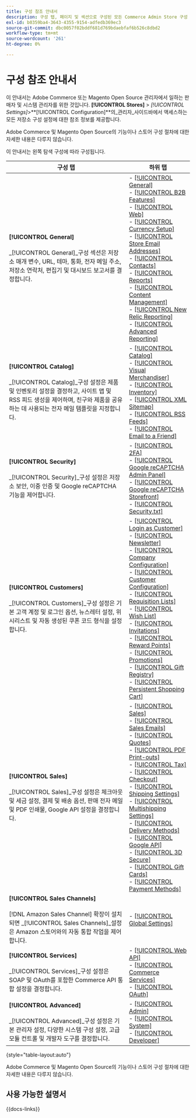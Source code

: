```yaml
---
title: 구성 참조 안내서
description: 구성 탭, 페이지 및 섹션으로 구성된 모든 Commerce Admin Store 구성 설정에 대한 설명 정보를 검토하십시오.
exl-id: b0359ba4-3643-4355-9154-adfedb369ec3
source-git-commit: dbc0057f02bddf681d769bdaebfaf6b526c8dbd2
workflow-type: tm+mt
source-wordcount: '261'
ht-degree: 0%

---
```


# 구성 참조 안내서

이 안내서는 Adobe Commerce 또는 Magento Open Source 관리자에서 일하는 판매자 및 시스템 관리자를 위한 것입니다. **[!UICONTROL Stores]** > _[!UICONTROL Settings]_>**[!UICONTROL Configuration]**의_&#x200B;관리자&#x200B;_사이드바에서 액세스하는 모든 저장소 구성 설정에 대한 참조 정보를 제공합니다.

Adobe Commerce 및 Magento Open Source의 기능이나 스토어 구성 절차에 대한 자세한 내용은 다루지 않습니다.

이 안내서는 왼쪽 탐색 구성에 따라 구성됩니다.

| 구성 탭 | 하위 탭 |
| ----------------- | ---------- |
| **[!UICONTROL General]** <br/><br/> _[!UICONTROL General]_구성 섹션은 저장소 매개 변수, URL, 테마, 통화, 전자 메일 주소, 저장소 연락처, 편집기 및 대시보드 보고서를 결정합니다. | - [[!UICONTROL General]](./general/general.md)<br>- [[!UICONTROL B2B Features]](./general/b2b-features.md)<br>- [[!UICONTROL Web]](./general/web.md)<br>- [[!UICONTROL Currency Setup]](./general/currency-setup.md)<br>- [[!UICONTROL Store Email Addresses]](./general/store-email-addresses.md)<br>- [[!UICONTROL Contacts]](./general/contacts.md)<br>- [[!UICONTROL Reports]](./general/reports.md)<br>- [[!UICONTROL Content Management]](./general/content-management.md)<br>- [[!UICONTROL New Relic Reporting]](./general/new-relic-reporting.md)<br>- [[!UICONTROL Advanced Reporting]](./general/advanced-reporting.md) |
| **[!UICONTROL Catalog]** <br/><br/> _[!UICONTROL Catalog]_구성 설정은 제품 및 인벤토리 설정을 결정하고, 사이트 맵 및 RSS 피드 생성을 제어하며, 친구와 제품을 공유하는 데 사용되는 전자 메일 템플릿을 지정합니다. | - [[!UICONTROL Catalog]](./catalog/catalog.md)<br>- [[!UICONTROL Visual Merchandiser]](./catalog/visual-merchandiser.md)<br>- [[!UICONTROL Inventory]](./catalog/inventory.md)<br>- [[!UICONTROL XML Sitemap]](./catalog/xml-sitemap.md)<br>- [[!UICONTROL RSS Feeds]](./catalog/rss-feeds.md)<br>- [[!UICONTROL Email to a Friend]](./catalog/email-to-a-friend.md) |
| **[!UICONTROL Security]** <br/><br/> _[!UICONTROL Security]_구성 설정은 저장소 보안, 이중 인증 및 Google reCAPTCHA 기능을 제어합니다. | - [[!UICONTROL 2FA]](./security/2fa.md)<br>- [[!UICONTROL Google reCAPTCHA Admin Panel]](./security/google-recaptcha-admin.md)<br>- [[!UICONTROL Google reCAPTCHA Storefront]](./security/google-recaptcha-storefront.md)<br>- [[!UICONTROL Security.txt]](./security/security-txt.md) |
| **[!UICONTROL Customers]** <br/><br/> _[!UICONTROL Customers]_구성 설정은 기본 고객 계정 및 로그인 옵션, 뉴스레터 설정, 위시리스트 및 자동 생성된 쿠폰 코드 형식을 설정합니다. | - [[!UICONTROL Login as Customer]](./customers/login-as-customer.md)<br>- [[!UICONTROL Newsletter]](./customers/newsletter.md)<br>- [[!UICONTROL Company Configuration]](./customers/company-configuration.md)<br>- [[!UICONTROL Customer Configuration]](./customers/customer-configuration.md)<br>- [[!UICONTROL Requisition Lists]](./customers/requisition-lists.md)<br>- [[!UICONTROL Wish List]](./customers/wishlist.md)<br>- [[!UICONTROL Invitations]](./customers/invitations.md)<br>- [[!UICONTROL Reward Points]](./customers/reward-points.md)<br>- [[!UICONTROL Promotions]](./customers/promotions.md)<br>- [[!UICONTROL Gift Registry]](./customers/gift-registry.md)<br>- [[!UICONTROL Persistent Shopping Cart]](./customers/persistent-shopping-cart.md) |
| **[!UICONTROL Sales]** <br/><br/> _[!UICONTROL Sales]_구성 설정은 체크아웃 및 세금 설정, 결제 및 배송 옵션, 판매 전자 메일 및 PDF 인쇄물, Google API 설정을 결정합니다. | - [[!UICONTROL Sales]](./sales/sales.md)<br>- [[!UICONTROL Sales Emails]](./sales/sales-emails.md)<br>- [[!UICONTROL Quotes]](./sales/quotes.md)<br>- [[!UICONTROL PDF Print-outs]](./sales/pdf-print-outs.md)<br>- [[!UICONTROL Tax]](./sales/tax.md)<br>- [[!UICONTROL Checkout]](./sales/checkout.md)<br>- [[!UICONTROL Shipping Settings]](./sales/shipping-settings.md)<br>- [[!UICONTROL Multishipping Settings]](./sales/multishipping-settings.md)<br>- [[!UICONTROL Delivery Methods]](./sales/delivery-methods.md)<br>- [[!UICONTROL Google API]](./sales/google-api.md)<br>- [[!UICONTROL 3D Secure]](./sales/3d-secure.md)<br>- [[!UICONTROL Gift Cards]](./sales/gift-cards.md)<br>- [[!UICONTROL Payment Methods]](./sales/payment-methods.md) |
| **[!UICONTROL Sales Channels]** <br/><br/> [!DNL Amazon Sales Channel] 확장이 설치되면 _[!UICONTROL Sales Channels]_설정은 Amazon 스토어와의 자동 통합 작업을 제어합니다. | - [[!UICONTROL Global Settings]](sales-channels.md) |
| **[!UICONTROL Services]** <br/><br/> _[!UICONTROL Services]_구성 설정은 SOAP 및 OAuth를 포함한 Commerce API 통합 설정을 결정합니다. | - [[!UICONTROL Web API]](./services/magento-web-api.md)<br>- [[!UICONTROL Commerce Services]](./services/saas.md)<br>- [[!UICONTROL OAuth]](./services/oauth.md) |
| **[!UICONTROL Advanced]** <br/><br/> _[!UICONTROL Advanced]_구성 설정은 기본 관리자 설정, 다양한 시스템 구성 설정, 고급 모듈 컨트롤 및 개발자 도구를 결정합니다. | - [[!UICONTROL Admin]](./advanced/admin.md)<br>- [[!UICONTROL System]](./advanced/system.md)<br>- [[!UICONTROL Developer]](./advanced/developer.md) |

{style="table-layout:auto"}

Adobe Commerce 및 Magento Open Source의 기능이나 스토어 구성 절차에 대한 자세한 내용은 다루지 않습니다.

## 사용 가능한 설명서

{{docs-links}}
